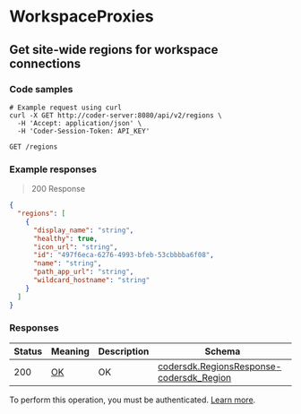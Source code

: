 # WorkspaceProxies

## Get site-wide regions for workspace connections

### Code samples

```shell
# Example request using curl
curl -X GET http://coder-server:8080/api/v2/regions \
  -H 'Accept: application/json' \
  -H 'Coder-Session-Token: API_KEY'
```

`GET /regions`

### Example responses

> 200 Response

```json
{
  "regions": [
    {
      "display_name": "string",
      "healthy": true,
      "icon_url": "string",
      "id": "497f6eca-6276-4993-bfeb-53cbbbba6f08",
      "name": "string",
      "path_app_url": "string",
      "wildcard_hostname": "string"
    }
  ]
}
```

### Responses

| Status | Meaning                                                 | Description | Schema                                                                                         |
| ------ | ------------------------------------------------------- | ----------- | ---------------------------------------------------------------------------------------------- |
| 200    | [OK](https://tools.ietf.org/html/rfc7231#section-6.3.1) | OK          | [codersdk.RegionsResponse-codersdk_Region](schemas.md#codersdkregionsresponse-codersdk_region) |

To perform this operation, you must be authenticated.
[Learn more](authentication.md).
